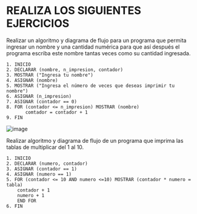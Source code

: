 # REALIZA LOS SIGUIENTES EJERCICIOS

Realizar un algoritmo y diagrama de flujo para un programa que permita ingresar un nombre y una cantidad numérica para que así después el programa escriba este nombre tantas veces como su cantidad ingresada.

    1. INICIO
    2. DECLARAR (nombre, n_impresion, contador)
    3. MOSTRAR ("Ingresa tu nombre")
    4. ASIGNAR (nombre)
    5. MOSTRAR ("Ingresa el número de veces que deseas imprimir tu nombre")
    6. ASIGNAR (n_impresion)
    7. ASIGNAR (contador == 0)
    8. FOR (contador <= n_impresion) MOSTRAR (nombre) 
           comtador = contador + 1
    9. FIN

   ![image](https://user-images.githubusercontent.com/75552884/159529226-a24e6995-b638-422b-babb-d62f6bb2809d.png)


Realizar algoritmo y diagrama de flujo de un programa que imprima las tablas de multiplicar del 1 al 10.
    
    1. INICIO
    2. DECLARAR (numero, contador)
    3. ASIGNAR (contador == 1)
    4. ASIGNAR (numero == 1)    
    5. FOR (contador <= 10 AND numero <=10) MOSTRAR (contador * numero = tabla)
        contador + 1
        numero + 1
        END FOR
    6. FIN
        
    




